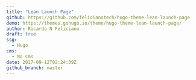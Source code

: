 ```yaml
---
title: "Lean Launch Page"
github: https://github.com/felicianotech/hugo-theme-lean-launch-page
demo: https://themes.gohugo.io/theme/hugo-theme-lean-launch-page/
author: Ricardo N Feliciano
draft: true
ssg:
  - Hugo
cms:
  - No Cms
date: 2017-09-12T02:24:39Z
github_branch: master
---
```

